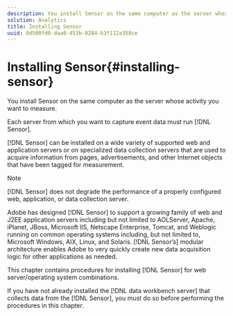 ```yaml
---
description: You install Sensor on the same computer as the server whose activity you want to measure.
solution: Analytics
title: Installing Sensor
uuid: 8d500fd0-daa0-453b-8284-b3f112a358ce
---
```


# Installing Sensor{#installing-sensor}

You install Sensor on the same computer as the server whose activity you want to measure.

 Each server from which you want to capture event data must run [!DNL Sensor].

[!DNL Sensor] can be installed on a wide variety of supported web and application servers or on specialized data collection servers that are used to acquire information from pages, advertisements, and other Internet objects that have been tagged for measurement.

>[!NOTE]
>
>[!DNL Sensor] does not degrade the performance of a properly configured web, application, or data collection server.

Adobe has designed [!DNL Sensor] to support a growing family of web and J2EE application servers including but not limited to AOLServer, Apache, iPlanet, JBoss, Microsoft IIS, Netscape Enterprise, Tomcat, and Weblogic running on common operating systems including, but not limited to, Microsoft Windows, AIX, Linux, and Solaris. [!DNL Sensor’s] modular architecture enables Adobe to very quickly create new data acquisition logic for other applications as needed.

This chapter contains procedures for installing [!DNL Sensor] for web server/operating system combinations.

If you have not already installed the [!DNL data workbench server] that collects data from the [!DNL Sensor], you must do so before performing the procedures in this chapter. 
